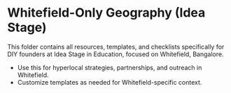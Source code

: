 # Whitefield-Only Geography (Idea Stage)

This folder contains all resources, templates, and checklists specifically for DIY founders at Idea Stage in Education, focused on Whitefield, Bangalore.

- Use this for hyperlocal strategies, partnerships, and outreach in Whitefield.
- Customize templates as needed for Whitefield-specific context. 